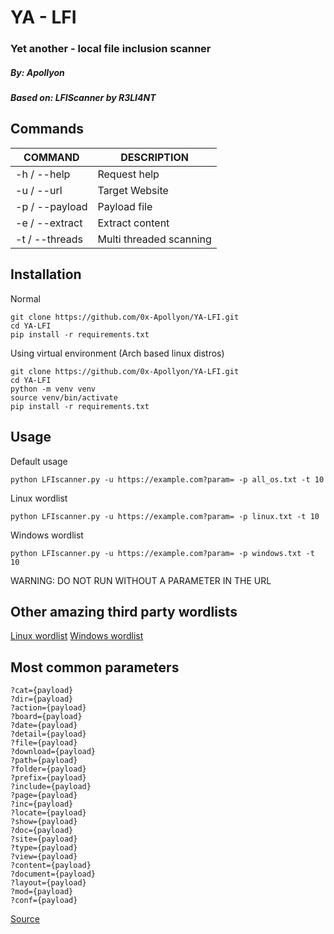# YA - LFI
### Yet another - local file inclusion scanner
##### By: Apollyon
##### Based on: LFIScanner by R3LI4NT  

## Commands

| COMMAND | DESCRIPTION |
| ------------- | ------------- |
| -h / --help | Request help |
| -u / --url | Target Website |
| -p / --payload | Payload file |
| -e / --extract | Extract content |
| -t / --threads | Multi threaded scanning |

## Installation
Normal
```
git clone https://github.com/0x-Apollyon/YA-LFI.git
cd YA-LFI
pip install -r requirements.txt
```
Using virtual environment (Arch based linux distros)
```
git clone https://github.com/0x-Apollyon/YA-LFI.git
cd YA-LFI
python -m venv venv
source venv/bin/activate
pip install -r requirements.txt
```

## Usage

Default usage
```
python LFIscanner.py -u https://example.com?param= -p all_os.txt -t 10
```
Linux wordlist
```
python LFIscanner.py -u https://example.com?param= -p linux.txt -t 10
```
Windows wordlist
```
python LFIscanner.py -u https://example.com?param= -p windows.txt -t 10
```
WARNING: DO NOT RUN WITHOUT A PARAMETER IN THE URL

## Other amazing third party wordlists

[Linux wordlist](https://github.com/carlospolop/Auto_Wordlists/blob/main/wordlists/file_inclusion_linux.txt)
[Windows wordlist](https://github.com/carlospolop/Auto_Wordlists/blob/main/wordlists/file_inclusion_windows.txt)

## Most common parameters

```
?cat={payload}
?dir={payload}
?action={payload}
?board={payload}
?date={payload}
?detail={payload}
?file={payload}
?download={payload}
?path={payload}
?folder={payload}
?prefix={payload}
?include={payload}
?page={payload}
?inc={payload}
?locate={payload}
?show={payload}
?doc={payload}
?site={payload}
?type={payload}
?view={payload}
?content={payload}
?document={payload}
?layout={payload}
?mod={payload}
?conf={payload}
```
[Source](https://book.hacktricks.xyz/pentesting-web/file-inclusion)
